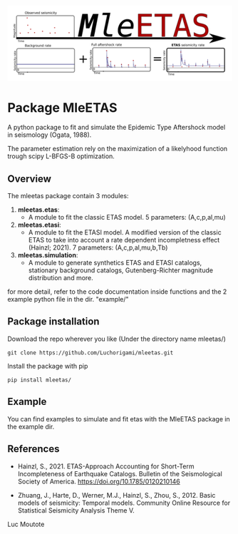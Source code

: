 ![event](logo_mleetas.png)
# Package MleETAS 

A python package to fit and simulate the Epidemic Type Aftershock model in seismology (Ogata, 1988).

The parameter estimation rely on the maximization of a likelyhood function trough scipy L-BFGS-B optimization.

## Overview
The mleetas package contain 3 modules:

1. **mleetas.etas**:
    * A module to fit the classic ETAS model. 5 parameters: (A,c,p,al,mu)
3. **mleetas.etasi**:
    * A module to fit the ETASI model. A modified version of the classic ETAS to take into account a rate dependent incompletness effect (Hainzl; 2021). 7 parameters: (A,c,p,al,mu,b,Tb)
5. **mleetas.simulation**:
    * A module to generate synthetics ETAS and ETASI catalogs, stationary background catalogs, Gutenberg-Richter magnitude distribution and more.

for more detail, refer to the code documentation inside functions and the 2 example python file in the dir. "example/"

## Package installation
Download the repo wherever you like (Under the directory name mleetas/)

    git clone https://github.com/Luchorigami/mleetas.git

Install the package with pip

    pip install mleetas/

## Example
You can find examples to simulate and fit etas with the MleETAS package in the example dir.

## References
- Hainzl, S., 2021. ETAS-Approach Accounting for Short-Term Incompleteness of Earthquake Catalogs. Bulletin of the Seismological Society of America. https://doi.org/10.1785/0120210146

- Zhuang, J., Harte, D., Werner, M.J., Hainzl, S., Zhou, S., 2012. Basic models of seismicity: Temporal models. Community Online Resource for Statistical Seismicity Analysis Theme V.

Luc Moutote

